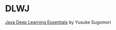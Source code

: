 # DLWJ

[Java Deep Learning Essentials](https://www.packtpub.com/product/java-deep-learning-essentials/9781785282195) by Yusuke Sugomori
